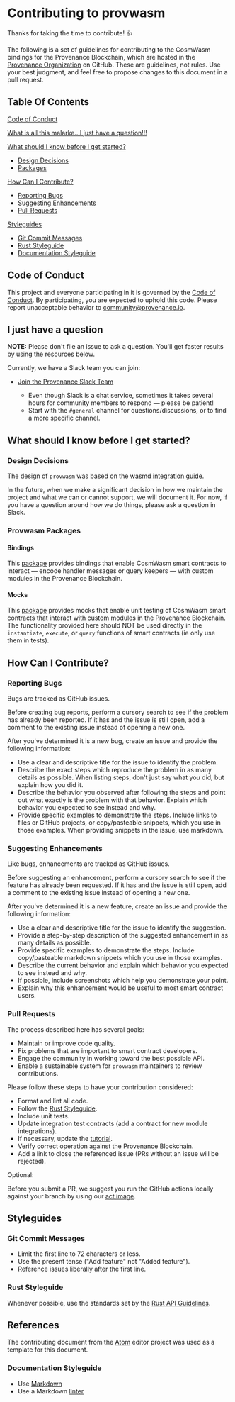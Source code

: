 # Contributing to provwasm

Thanks for taking the time to contribute! :+1:

The following is a set of guidelines for contributing to the CosmWasm bindings for the Provenance
Blockchain, which are hosted in the [Provenance Organization](https://github.com/provenance-io) on
GitHub. These are guidelines, not rules. Use your best judgment, and feel free to propose changes
to this document in a pull request.

## Table Of Contents

[Code of Conduct](#code-of-conduct)

[What is all this malarke...I just have a question!!!](#i-just-have-a-question)

[What should I know before I get started?](#what-should-i-know-before-i-get-started)

* [Design Decisions](#design-decisions)
* [Packages](#provwasm-packages)

[How Can I Contribute?](#how-can-i-contribute)

* [Reporting Bugs](#reporting-bugs)
* [Suggesting Enhancements](#suggesting-enhancements)
* [Pull Requests](#pull-requests)

[Styleguides](#styleguides)

* [Git Commit Messages](#git-commit-messages)
* [Rust Styleguide](#rust-styleguide)
* [Documentation Styleguide](#documentation-styleguide)

## Code of Conduct

This project and everyone participating in it is governed by the [Code of Conduct](CODE_OF_CONDUCT.md).
By participating, you are expected to uphold this code. Please report unacceptable behavior to
community@provenance.io.

## I just have a question

**NOTE:** Please don't file an issue to ask a question. You'll get faster results by using the
resources below.

Currently, we have a Slack team you can join:

* [Join the Provenance Slack Team](https://provenanceio.slack.com)

  * Even though Slack is a chat service, sometimes it takes several hours for community members to
    respond &mdash; please be patient!
  * Start with the `#general` channel for questions/discussions, or to find a more specific channel.

## What should I know before I get started?

### Design Decisions

The design of `provwasm` was based on the
[wasmd integration guide](https://github.com/CosmWasm/wasmd/blob/master/INTEGRATION.md#extending-the-contract-interface).

In the future, when we make a significant decision in how we maintain the project and what we can
or cannot support, we will document it. For now, if you have a question around how we do things,
please ask a question in Slack.

### Provwasm Packages

#### Bindings

This [package](https://github.com/provenance-io/provwasm/blob/main/packages/bindings/README.md)
provides bindings that enable CosmWasm smart contracts to interact &mdash; encode handler
messages or query keepers &mdash; with custom modules in the Provenance Blockchain.

#### Mocks

This [package](https://github.com/provenance-io/provwasm/blob/main/packages/mocks/README.md)
provides mocks that enable unit testing of CosmWasm smart contracts that interact with custom
modules in the Provenance Blockchain. The functionality provided here should NOT be used directly
in the `instantiate`, `execute`, or `query` functions of smart contracts (ie only use them in tests).

## How Can I Contribute?

### Reporting Bugs

Bugs are tracked as GitHub issues.

Before creating bug reports, perform a cursory search to see if the problem has already been
reported. If it has and the issue is still open, add a comment to the existing issue instead of
opening a new one.

After you've determined it is a new bug, create an issue and provide the following information:

* Use a clear and descriptive title for the issue to identify the problem.
* Describe the exact steps which reproduce the problem in as many details as possible. When listing
  steps, don't just say what you did, but explain how you did it.
* Describe the behavior you observed after following the steps and point out what exactly is the
  problem with that behavior. Explain which behavior you expected to see instead and why.
* Provide specific examples to demonstrate the steps. Include links to files or GitHub projects, or
  copy/pasteable snippets, which you use in those examples. When providing snippets in the issue,
  use markdown.

### Suggesting Enhancements

Like bugs, enhancements are tracked as GitHub issues.

Before suggesting an enhancement, perform a cursory search to see if the feature has already been
requested. If it has and the issue is still open, add a comment to the existing issue instead of
opening a new one.

After you've determined it is a new feature, create an issue and provide the following information:

* Use a clear and descriptive title for the issue to identify the suggestion.
* Provide a step-by-step description of the suggested enhancement in as many details as possible.
* Provide specific examples to demonstrate the steps. Include copy/pasteable markdown snippets
  which you use in those examples.
* Describe the current behavior and explain which behavior you expected to see instead and why.
* If possible, include screenshots which help you demonstrate your point.
* Explain why this enhancement would be useful to most smart contract users.

### Pull Requests

The process described here has several goals:

* Maintain or improve code quality.
* Fix problems that are important to smart contract developers.
* Engage the community in working toward the best possible API.
* Enable a sustainable system for `provwasm` maintainers to review contributions.

Please follow these steps to have your contribution considered:

* Format and lint all code.
* Follow the [Rust Styleguide](#rust-styleguide).
* Include unit tests.
* Update integration test contracts (add a contract for new module integrations).
* If necessary, update the
  [tutorial](https://github.com/provenance-io/provwasm/tree/main/docs/tutorial).
* Verify correct operation against the Provenance Blockchain.
* Add a link to close the referenced issue (PRs without an issue will be rejected).

Optional:

Before you submit a PR, we suggest you run the GitHub actions locally against your branch
by using our
[act image](https://github.com/provenance-io/provwasm/blob/main/docker/act/README.md).

## Styleguides

### Git Commit Messages

* Limit the first line to 72 characters or less.
* Use the present tense ("Add feature" not "Added feature").
* Reference issues liberally after the first line.

### Rust Styleguide

Whenever possible, use the standards set by the
[Rust API Guidelines](https://rust-lang.github.io/api-guidelines/).

## References

The contributing document from the
[Atom](https://github.com/atom/atom/blob/master/CONTRIBUTING.md) editor project was used as a
template for this document.

### Documentation Styleguide

* Use [Markdown](https://daringfireball.net/projects/markdown)
* Use a Markdown [linter](https://marketplace.visualstudio.com/items?itemName=DavidAnson.vscode-markdownlint)
